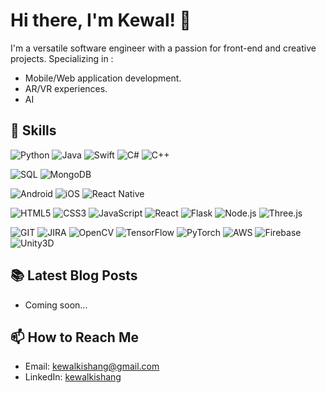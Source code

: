 # Hi there, I'm Kewal! 👋
I'm a versatile software engineer with a passion for front-end and creative projects. Specializing in :
- Mobile/Web application development.
- AR/VR experiences.
- AI 

## 💼 Skills
![Python](https://img.shields.io/badge/-Python-black?style=flat-square&logo=python)
![Java](https://img.shields.io/badge/-Java-black?style=flat-square&logo=java)
![Swift](https://img.shields.io/badge/-Swift-black?style=flat-square&logo=swift)
![C#](https://img.shields.io/badge/-C%23-black?style=flat-square&logo=csharp)
![C++](https://img.shields.io/badge/-C++-black?style=flat-square&logo=cplusplus)

![SQL](https://img.shields.io/badge/-SQL-black?style=flat-square&logo=mysql)
![MongoDB](https://img.shields.io/badge/-MongoDB-black?style=flat-square&logo=mongodb)

![Android](https://img.shields.io/badge/-Android-black?style=flat-square&logo=android)
![iOS](https://img.shields.io/badge/-iOS-black?style=flat-square&logo=apple)
![React Native](https://img.shields.io/badge/-React_Native-black?style=flat-square&logo=react)

![HTML5](https://img.shields.io/badge/-HTML5-black?style=flat-square&logo=html5)
![CSS3](https://img.shields.io/badge/-CSS3-black?style=flat-square&logo=css3)
![JavaScript](https://img.shields.io/badge/-JavaScript-black?style=flat-square&logo=javascript)
![React](https://img.shields.io/badge/-React-black?style=flat-square&logo=react)
![Flask](https://img.shields.io/badge/-Flask-black?style=flat-square&logo=flask)
![Node.js](https://img.shields.io/badge/-Node.js-black?style=flat-square&logo=node.js)
![Three.js](https://img.shields.io/badge/-Three.js-black?style=flat-square&logo=three.js)

![GIT](https://img.shields.io/badge/-GIT-black?style=flat-square&logo=git)
![JIRA](https://img.shields.io/badge/-JIRA-black?style=flat-square&logo=jira)
![OpenCV](https://img.shields.io/badge/-OpenCV-black?style=flat-square&logo=opencv)
![TensorFlow](https://img.shields.io/badge/-TensorFlow-black?style=flat-square&logo=tensorflow)
![PyTorch](https://img.shields.io/badge/-PyTorch-black?style=flat-square&logo=pytorch)
![AWS](https://img.shields.io/badge/-AWS-black?style=flat-square&logo=amazonaws)
![Firebase](https://img.shields.io/badge/-Firebase-black?style=flat-square&logo=firebase)
![Unity3D](https://img.shields.io/badge/-Unity3D-black?style=flat-square&logo=unity)


## 📚 Latest Blog Posts
- Coming soon...

## 📫 How to Reach Me
- Email: kewalkishang@gmail.com
- LinkedIn: [kewalkishang](https://www.linkedin.com/in/kewalkishang/)

